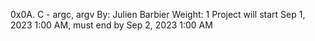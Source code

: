 0x0A. C - argc, argv
 By: Julien Barbier
 Weight: 1
 Project will start Sep 1, 2023 1:00 AM, must end by Sep 2, 2023 1:00 AM
